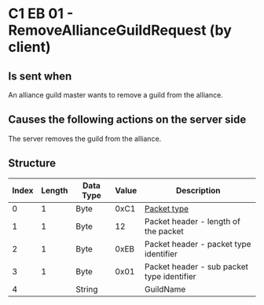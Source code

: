 # C1 EB 01 - RemoveAllianceGuildRequest (by client)

## Is sent when

An alliance guild master wants to remove a guild from the alliance.

## Causes the following actions on the server side

The server removes the guild from the alliance.

## Structure

| Index | Length | Data Type | Value | Description |
|-------|--------|-----------|-------|-------------|
| 0 | 1 |   Byte   | 0xC1  | [Packet type](PacketTypes.md) |
| 1 | 1 |    Byte   |   12   | Packet header - length of the packet |
| 2 | 1 |    Byte   | 0xEB  | Packet header - packet type identifier |
| 3 | 1 |    Byte   | 0x01  | Packet header - sub packet type identifier |
| 4 |  | String |  | GuildName |